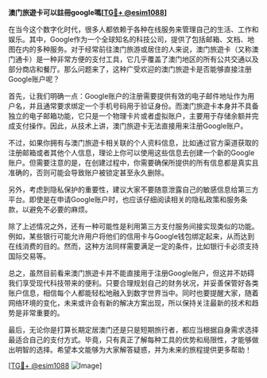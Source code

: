 **澳门旅遊卡可以註冊google嗎[[TG💪+ @esim1088](https://t.me/s/esim1088)]**

在当今这个数字化时代，很多人都依赖于各种在线服务来管理自己的生活、工作和娱乐。其中，Google作为一个全球知名的科技公司，提供了包括邮箱、文档、地图在内的多种服务。对于经常前往澳门旅游或居住的人来说，澳门旅遊卡（又称澳门通卡）是一种非常方便的支付工具，它几乎覆盖了澳门地区的所有公共交通以及部分商店和餐厅。那么问题来了，这种广受欢迎的澳门旅遊卡是否能够直接注册Google账户呢？

首先，让我们明确一点：Google账户的注册需要提供有效的电子邮件地址作为用户名，并且通常要求绑定一个手机号码用于验证身份。而澳门旅遊卡本身并不具备独立的电子邮箱功能，它只是一个物理卡片或者虚拟账户，主要用于存储余额并完成支付操作。因此，从技术上讲，澳门旅遊卡无法直接用来注册Google账户。

不过，如果你拥有与澳门旅遊卡相关联的个人资料信息，比如通过官方渠道获取的注册邮箱或者其他个人信息，理论上你可以使用这些信息去创建一个新的Google账户。但需要注意的是，在创建过程中，你需要确保所提供的所有信息都是真实且准确的，否则可能会导致账户被锁定甚至永久删除。

另外，考虑到隐私保护的重要性，建议大家不要随意泄露自己的敏感信息给第三方平台。即使是在申请Google账户时，也应该仔细阅读相关的隐私政策和服务条款，以避免不必要的麻烦。

除了上述情况之外，还有一种可能性是利用第三方支付服务间接实现类似的功能。例如，某些银行可能允许用户将他们的信用卡与Google钱包绑定起来，从而达到在线消费的目的。然而，这种方法同样需要满足一定的条件，比如银行卡必须支持国际交易等。

总之，虽然目前看来澳门旅遊卡并不能直接用于注册Google账户，但这并不妨碍我们享受现代科技带来的便利。只要合理规划自己的财务状况，并妥善保管好各类账户信息，相信每个人都能轻松地融入到数字世界当中。同时也要提醒大家，随着网络环境的变化，未来或许会有新的解决方案出现，所以保持关注最新的技术和趋势是非常重要的。

最后，无论你是打算长期定居澳门还是只是短期旅行者，都应当根据自身需求选择最适合自己的支付方式。毕竟，只有真正了解每种工具的优势和局限性，才能够做出明智的选择。希望本文能够为大家解答疑惑，并为未来的旅程提供更多帮助！

[[TG💪+ @esim1088](https://t.me/s/esim1088) ![Image](https://i.postimg.cc/4NQfJmqS/Snipaste-2025-05-13-00-14-12.png)]
